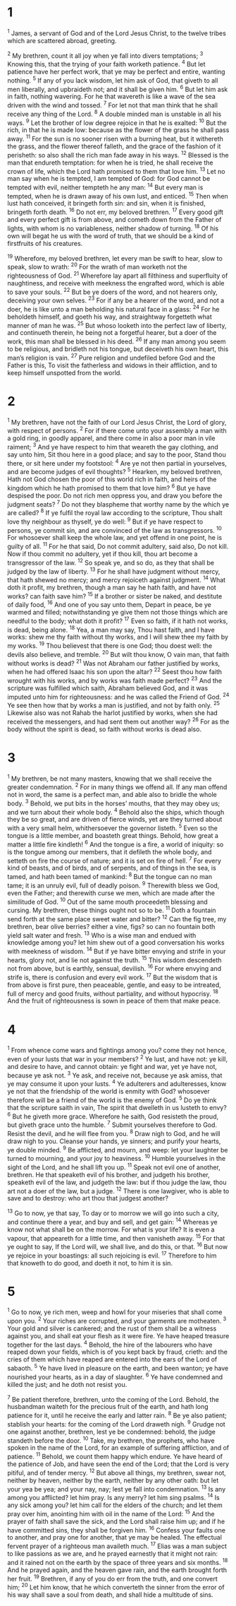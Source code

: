 # 1 
<sup>1</sup> James, a servant of God and of the Lord Jesus Christ, to the twelve tribes which are scattered abroad, greeting. 

<sup>2</sup> My brethren, count it all joy when ye fall into divers temptations; <sup>3</sup> Knowing this, that the trying of your faith worketh patience. <sup>4</sup> But let patience have her perfect work, that ye may be perfect and entire, wanting nothing. <sup>5</sup> If any of you lack wisdom, let him ask of God, that giveth to all men liberally, and upbraideth not; and it shall be given him. <sup>6</sup> But let him ask in faith, nothing wavering. For he that wavereth is like a wave of the sea driven with the wind and tossed. <sup>7</sup> For let not that man think that he shall receive any thing of the Lord. <sup>8</sup> A double minded man is unstable in all his ways. <sup>9</sup> Let the brother of low degree rejoice in that he is exalted: <sup>10</sup> But the rich, in that he is made low: because as the flower of the grass he shall pass away. <sup>11</sup> For the sun is no sooner risen with a burning heat, but it withereth the grass, and the flower thereof falleth, and the grace of the fashion of it perisheth: so also shall the rich man fade away in his ways. <sup>12</sup> Blessed is the man that endureth temptation: for when he is tried, he shall receive the crown of life, which the Lord hath promised to them that love him. <sup>13</sup> Let no man say when he is tempted, I am tempted of God: for God cannot be tempted with evil, neither tempteth he any man: <sup>14</sup> But every man is tempted, when he is drawn away of his own lust, and enticed. <sup>15</sup> Then when lust hath conceived, it bringeth forth sin: and sin, when it is finished, bringeth forth death. <sup>16</sup> Do not err, my beloved brethren. <sup>17</sup> Every good gift and every perfect gift is from above, and cometh down from the Father of lights, with whom is no variableness, neither shadow of turning. <sup>18</sup> Of his own will begat he us with the word of truth, that we should be a kind of firstfruits of his creatures. 

<sup>19</sup> Wherefore, my beloved brethren, let every man be swift to hear, slow to speak, slow to wrath: <sup>20</sup> For the wrath of man worketh not the righteousness of God. <sup>21</sup> Wherefore lay apart all filthiness and superfluity of naughtiness, and receive with meekness the engrafted word, which is able to save your souls. <sup>22</sup> But be ye doers of the word, and not hearers only, deceiving your own selves. <sup>23</sup> For if any be a hearer of the word, and not a doer, he is like unto a man beholding his natural face in a glass: <sup>24</sup> For he beholdeth himself, and goeth his way, and straightway forgetteth what manner of man he was. <sup>25</sup> But whoso looketh into the perfect law of liberty, and continueth therein, he being not a forgetful hearer, but a doer of the work, this man shall be blessed in his deed. <sup>26</sup> If any man among you seem to be religious, and bridleth not his tongue, but deceiveth his own heart, this man’s religion is vain. <sup>27</sup> Pure religion and undefiled before God and the Father is this, To visit the fatherless and widows in their affliction, and to keep himself unspotted from the world. 

# 2 
<sup>1</sup> My brethren, have not the faith of our Lord Jesus Christ, the Lord of glory, with respect of persons. <sup>2</sup> For if there come unto your assembly a man with a gold ring, in goodly apparel, and there come in also a poor man in vile raiment; <sup>3</sup> And ye have respect to him that weareth the gay clothing, and say unto him, Sit thou here in a good place; and say to the poor, Stand thou there, or sit here under my footstool: <sup>4</sup> Are ye not then partial in yourselves, and are become judges of evil thoughts? <sup>5</sup> Hearken, my beloved brethren, Hath not God chosen the poor of this world rich in faith, and heirs of the kingdom which he hath promised to them that love him? <sup>6</sup> But ye have despised the poor. Do not rich men oppress you, and draw you before the judgment seats? <sup>7</sup> Do not they blaspheme that worthy name by the which ye are called? <sup>8</sup> If ye fulfil the royal law according to the scripture, Thou shalt love thy neighbour as thyself, ye do well: <sup>9</sup> But if ye have respect to persons, ye commit sin, and are convinced of the law as transgressors. <sup>10</sup> For whosoever shall keep the whole law, and yet offend in one point, he is guilty of all. <sup>11</sup> For he that said, Do not commit adultery, said also, Do not kill. Now if thou commit no adultery, yet if thou kill, thou art become a transgressor of the law. <sup>12</sup> So speak ye, and so do, as they that shall be judged by the law of liberty. <sup>13</sup> For he shall have judgment without mercy, that hath shewed no mercy; and mercy rejoiceth against judgment. <sup>14</sup> What doth it profit, my brethren, though a man say he hath faith, and have not works? can faith save him? <sup>15</sup> If a brother or sister be naked, and destitute of daily food, <sup>16</sup> And one of you say unto them, Depart in peace, be ye warmed and filled; notwithstanding ye give them not those things which are needful to the body; what doth it profit? <sup>17</sup> Even so faith, if it hath not works, is dead, being alone. <sup>18</sup> Yea, a man may say, Thou hast faith, and I have works: shew me thy faith without thy works, and I will shew thee my faith by my works. <sup>19</sup> Thou believest that there is one God; thou doest well: the devils also believe, and tremble. <sup>20</sup> But wilt thou know, O vain man, that faith without works is dead? <sup>21</sup> Was not Abraham our father justified by works, when he had offered Isaac his son upon the altar? <sup>22</sup> Seest thou how faith wrought with his works, and by works was faith made perfect? <sup>23</sup> And the scripture was fulfilled which saith, Abraham believed God, and it was imputed unto him for righteousness: and he was called the Friend of God. <sup>24</sup> Ye see then how that by works a man is justified, and not by faith only. <sup>25</sup> Likewise also was not Rahab the harlot justified by works, when she had received the messengers, and had sent them out another way? <sup>26</sup> For as the body without the spirit is dead, so faith without works is dead also. 

# 3 
<sup>1</sup> My brethren, be not many masters, knowing that we shall receive the greater condemnation. <sup>2</sup> For in many things we offend all. If any man offend not in word, the same is a perfect man, and able also to bridle the whole body. <sup>3</sup> Behold, we put bits in the horses’ mouths, that they may obey us; and we turn about their whole body. <sup>4</sup> Behold also the ships, which though they be so great, and are driven of fierce winds, yet are they turned about with a very small helm, whithersoever the governor listeth. <sup>5</sup> Even so the tongue is a little member, and boasteth great things. Behold, how great a matter a little fire kindleth! <sup>6</sup> And the tongue is a fire, a world of iniquity: so is the tongue among our members, that it defileth the whole body, and setteth on fire the course of nature; and it is set on fire of hell. <sup>7</sup> For every kind of beasts, and of birds, and of serpents, and of things in the sea, is tamed, and hath been tamed of mankind: <sup>8</sup> But the tongue can no man tame; it is an unruly evil, full of deadly poison. <sup>9</sup> Therewith bless we God, even the Father; and therewith curse we men, which are made after the similitude of God. <sup>10</sup> Out of the same mouth proceedeth blessing and cursing. My brethren, these things ought not so to be. <sup>11</sup> Doth a fountain send forth at the same place sweet water and bitter? <sup>12</sup> Can the fig tree, my brethren, bear olive berries? either a vine, figs? so can no fountain both yield salt water and fresh. <sup>13</sup> Who is a wise man and endued with knowledge among you? let him shew out of a good conversation his works with meekness of wisdom. <sup>14</sup> But if ye have bitter envying and strife in your hearts, glory not, and lie not against the truth. <sup>15</sup> This wisdom descendeth not from above, but is earthly, sensual, devilish. <sup>16</sup> For where envying and strife is, there is confusion and every evil work. <sup>17</sup> But the wisdom that is from above is first pure, then peaceable, gentle, and easy to be intreated, full of mercy and good fruits, without partiality, and without hypocrisy. <sup>18</sup> And the fruit of righteousness is sown in peace of them that make peace. 

# 4 
<sup>1</sup> From whence come wars and fightings among you? come they not hence, even of your lusts that war in your members? <sup>2</sup> Ye lust, and have not: ye kill, and desire to have, and cannot obtain: ye fight and war, yet ye have not, because ye ask not. <sup>3</sup> Ye ask, and receive not, because ye ask amiss, that ye may consume it upon your lusts. <sup>4</sup> Ye adulterers and adulteresses, know ye not that the friendship of the world is enmity with God? whosoever therefore will be a friend of the world is the enemy of God. <sup>5</sup> Do ye think that the scripture saith in vain, The spirit that dwelleth in us lusteth to envy? <sup>6</sup> But he giveth more grace. Wherefore he saith, God resisteth the proud, but giveth grace unto the humble. <sup>7</sup> Submit yourselves therefore to God. Resist the devil, and he will flee from you. <sup>8</sup> Draw nigh to God, and he will draw nigh to you. Cleanse your hands, ye sinners; and purify your hearts, ye double minded. <sup>9</sup> Be afflicted, and mourn, and weep: let your laughter be turned to mourning, and your joy to heaviness. <sup>10</sup> Humble yourselves in the sight of the Lord, and he shall lift you up. <sup>11</sup> Speak not evil one of another, brethren. He that speaketh evil of his brother, and judgeth his brother, speaketh evil of the law, and judgeth the law: but if thou judge the law, thou art not a doer of the law, but a judge. <sup>12</sup> There is one lawgiver, who is able to save and to destroy: who art thou that judgest another? 

<sup>13</sup> Go to now, ye that say, To day or to morrow we will go into such a city, and continue there a year, and buy and sell, and get gain: <sup>14</sup> Whereas ye know not what shall be on the morrow. For what is your life? It is even a vapour, that appeareth for a little time, and then vanisheth away. <sup>15</sup> For that ye ought to say, If the Lord will, we shall live, and do this, or that. <sup>16</sup> But now ye rejoice in your boastings: all such rejoicing is evil. <sup>17</sup> Therefore to him that knoweth to do good, and doeth it not, to him it is sin. 

# 5 
<sup>1</sup> Go to now, ye rich men, weep and howl for your miseries that shall come upon you. <sup>2</sup> Your riches are corrupted, and your garments are motheaten. <sup>3</sup> Your gold and silver is cankered; and the rust of them shall be a witness against you, and shall eat your flesh as it were fire. Ye have heaped treasure together for the last days. <sup>4</sup> Behold, the hire of the labourers who have reaped down your fields, which is of you kept back by fraud, crieth: and the cries of them which have reaped are entered into the ears of the Lord of sabaoth. <sup>5</sup> Ye have lived in pleasure on the earth, and been wanton; ye have nourished your hearts, as in a day of slaughter. <sup>6</sup> Ye have condemned and killed the just; and he doth not resist you. 

<sup>7</sup> Be patient therefore, brethren, unto the coming of the Lord. Behold, the husbandman waiteth for the precious fruit of the earth, and hath long patience for it, until he receive the early and latter rain. <sup>8</sup> Be ye also patient; stablish your hearts: for the coming of the Lord draweth nigh. <sup>9</sup> Grudge not one against another, brethren, lest ye be condemned: behold, the judge standeth before the door. <sup>10</sup> Take, my brethren, the prophets, who have spoken in the name of the Lord, for an example of suffering affliction, and of patience. <sup>11</sup> Behold, we count them happy which endure. Ye have heard of the patience of Job, and have seen the end of the Lord; that the Lord is very pitiful, and of tender mercy. <sup>12</sup> But above all things, my brethren, swear not, neither by heaven, neither by the earth, neither by any other oath: but let your yea be yea; and your nay, nay; lest ye fall into condemnation. <sup>13</sup> Is any among you afflicted? let him pray. Is any merry? let him sing psalms. <sup>14</sup> Is any sick among you? let him call for the elders of the church; and let them pray over him, anointing him with oil in the name of the Lord: <sup>15</sup> And the prayer of faith shall save the sick, and the Lord shall raise him up; and if he have committed sins, they shall be forgiven him. <sup>16</sup> Confess your faults one to another, and pray one for another, that ye may be healed. The effectual fervent prayer of a righteous man availeth much. <sup>17</sup> Elias was a man subject to like passions as we are, and he prayed earnestly that it might not rain: and it rained not on the earth by the space of three years and six months. <sup>18</sup> And he prayed again, and the heaven gave rain, and the earth brought forth her fruit. <sup>19</sup> Brethren, if any of you do err from the truth, and one convert him; <sup>20</sup> Let him know, that he which converteth the sinner from the error of his way shall save a soul from death, and shall hide a multitude of sins. 